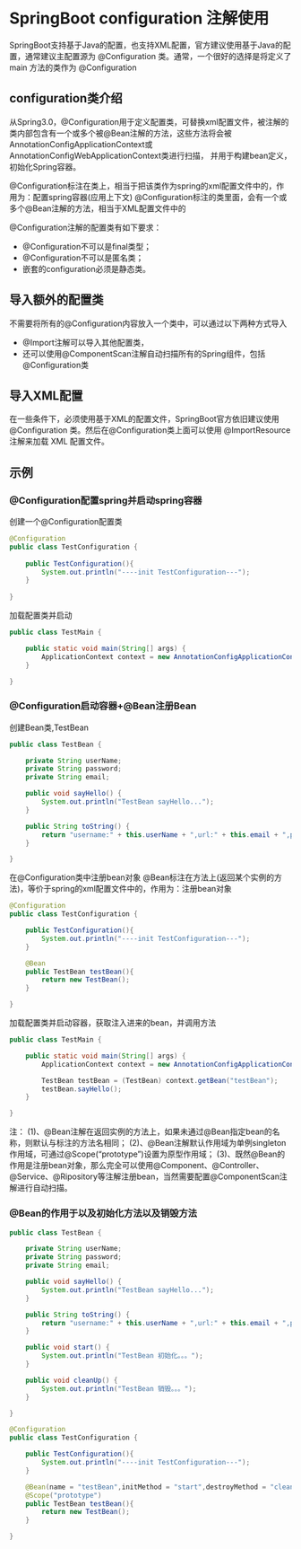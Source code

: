 # SpringBoot configuration 注解使用

SpringBoot支持基于Java的配置，也支持XML配置，官方建议使用基于Java的配置，通常建议主配置源为 @Configuration 类。通常，一个很好的选择是将定义了 main 方法的类作为 @Configuration

## configuration类介绍

从Spring3.0，@Configuration用于定义配置类，可替换xml配置文件，被注解的类内部包含有一个或多个被@Bean注解的方法，这些方法将会被AnnotationConfigApplicationContext或AnnotationConfigWebApplicationContext类进行扫描，
并用于构建bean定义，初始化Spring容器。

@Configuration标注在类上，相当于把该类作为spring的xml配置文件中的<beans>，作用为：配置spring容器(应用上下文)
@Configuration标注的类里面，会有一个或多个@Bean注解的方法，相当于XML配置文件中的<bean>

@Configuration注解的配置类有如下要求：
+ @Configuration不可以是final类型；
+ @Configuration不可以是匿名类；
+ 嵌套的configuration必须是静态类。


##  导入额外的配置类
不需要将所有的@Configuration内容放入一个类中，可以通过以下两种方式导入
+ @Import注解可以导入其他配置类，
+ 还可以使用@ComponentScan注解自动扫描所有的Spring组件，包括@Configuration类


##  导入XML配置

在一些条件下，必须使用基于XML的配置文件，SpringBoot官方依旧建议使用 @Configuration 类。然后在@Configuration类上面可以使用 @ImportResource 注解来加载 XML 配置文件。


##  示例

###  @Configuration配置spring并启动spring容器

创建一个@Configuration配置类

```java
@Configuration
public class TestConfiguration {
  
    public TestConfiguration(){
        System.out.println("----init TestConfiguration---");
    }
  
}  
```

加载配置类并启动
```java
public class TestMain {

    public static void main(String[] args) {
        ApplicationContext context = new AnnotationConfigApplicationContext(TestConfiguration.class);
    }

}
```

###  @Configuration启动容器+@Bean注册Bean

创建Bean类,TestBean

```java
public class TestBean {

    private String userName;
    private String password;
    private String email;

    public void sayHello() {
        System.out.println("TestBean sayHello...");
    }

    public String toString() {
        return "username:" + this.userName + ",url:" + this.email + ",password:" + this.password;
    }

}
```

在@Configuration类中注册bean对象
@Bean标注在方法上(返回某个实例的方法)，等价于spring的xml配置文件中的<bean>，作用为：注册bean对象

```java
@Configuration
public class TestConfiguration {

    public TestConfiguration(){
        System.out.println("----init TestConfiguration---");
    }

    @Bean
    public TestBean testBean(){
        return new TestBean();
    }

}
```

加载配置类并启动容器，获取注入进来的bean，并调用方法

```java
public class TestMain {

    public static void main(String[] args) {
        ApplicationContext context = new AnnotationConfigApplicationContext(TestConfiguration.class);

        TestBean testBean = (TestBean) context.getBean("testBean");
        testBean.sayHello();
    }

}
```

注： 
(1)、@Bean注解在返回实例的方法上，如果未通过@Bean指定bean的名称，则默认与标注的方法名相同； 
(2)、@Bean注解默认作用域为单例singleton作用域，可通过@Scope(“prototype”)设置为原型作用域； 
(3)、既然@Bean的作用是注册bean对象，那么完全可以使用@Component、@Controller、@Service、@Ripository等注解注册bean，当然需要配置@ComponentScan注解进行自动扫描。

###  @Bean的作用于以及初始化方法以及销毁方法



```java
public class TestBean {

    private String userName;
    private String password;
    private String email;

    public void sayHello() {
        System.out.println("TestBean sayHello...");
    }

    public String toString() {
        return "username:" + this.userName + ",url:" + this.email + ",password:" + this.password;
    }

    public void start() {
        System.out.println("TestBean 初始化。。。");
    }

    public void cleanUp() {
        System.out.println("TestBean 销毁。。。");
    }

}
```

```java
@Configuration
public class TestConfiguration {

    public TestConfiguration(){
        System.out.println("----init TestConfiguration---");
    }

    @Bean(name = "testBean",initMethod = "start",destroyMethod = "cleanUp")
    @Scope("prototype")
    public TestBean testBean(){
        return new TestBean();
    }

}

```    


    